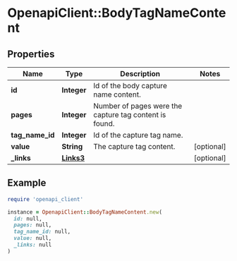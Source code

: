 # OpenapiClient::BodyTagNameContent

## Properties

| Name | Type | Description | Notes |
| ---- | ---- | ----------- | ----- |
| **id** | **Integer** | Id of the body capture name content. |  |
| **pages** | **Integer** | Number of pages were the capture tag content is found. |  |
| **tag_name_id** | **Integer** | Id of the capture tag name. |  |
| **value** | **String** | The capture tag content. | [optional] |
| **_links** | [**Links3**](Links3.md) |  | [optional] |

## Example

```ruby
require 'openapi_client'

instance = OpenapiClient::BodyTagNameContent.new(
  id: null,
  pages: null,
  tag_name_id: null,
  value: null,
  _links: null
)
```


